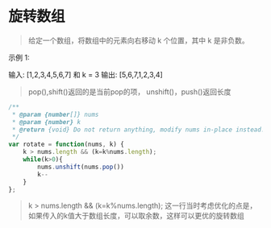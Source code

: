 # 旋转数组
> 给定一个数组，将数组中的元素向右移动 k 个位置，其中 k 是非负数。

示例 1:

输入: [1,2,3,4,5,6,7] 和 k = 3
输出: [5,6,7,1,2,3,4]
> pop(),shift()返回的是当前pop的项， unshift()，push()返回长度
``` javascript
/**
 * @param {number[]} nums
 * @param {number} k
 * @return {void} Do not return anything, modify nums in-place instead.
 */
var rotate = function(nums, k) {
    k > nums.length && (k=k%nums.length);
    while(k>0){
        nums.unshift(nums.pop())
        k--
    }
};

```
> k > nums.length && (k=k%nums.length); 这一行当时考虑优化的点是，如果传入的k值大于数组长度，可以取余数，这样可以更优的旋转数组


